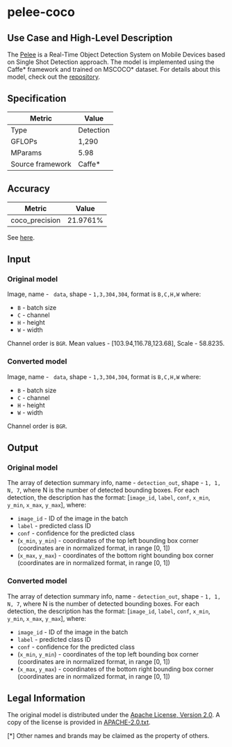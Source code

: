 # pelee-coco

## Use Case and High-Level Description
The [Pelee](https://arxiv.org/abs/1804.06882) is a Real-Time Object Detection System on Mobile Devices
based on Single Shot Detection approach. The model is implemented using the
Caffe\* framework and trained on MSCOCO\* dataset.
For details about this model, check out the [repository](https://github.com/Robert-JunWang/Pelee).

## Specification

| Metric            | Value         |
|-------------------|---------------|
| Type              | Detection     |
| GFLOPs            | 1,290         |
| MParams           | 5.98          |
| Source framework  | Caffe\*       |

## Accuracy

| Metric | Value |
| ------ | ----- |
| coco_precision | 21.9761% |

See [here](https://github.com/Robert-JunWang/Pelee).

## Input

### Original model

Image, name - ` data`, shape - `1,3,304,304`, format is `B,C,H,W` where:

- `B` - batch size
- `C` - channel
- `H` - height
- `W` - width

Channel order is `BGR`.
Mean values - [103.94,116.78,123.68], Scale - 58.8235.

### Converted model

Image, name - ` data`, shape - `1,3,304,304`, format is `B,C,H,W` where:

- `B` - batch size
- `C` - channel
- `H` - height
- `W` - width

Channel order is `BGR`.

## Output

### Original model

The array of detection summary info, name - `detection_out`,  shape - `1, 1, N, 7`, where N is the number of detected bounding boxes. For each detection, the description has the format:
[`image_id`, `label`, `conf`, `x_min`, `y_min`, `x_max`, `y_max`], where:

- `image_id` - ID of the image in the batch
- `label` - predicted class ID
- `conf` - confidence for the predicted class
- (`x_min`, `y_min`) - coordinates of the top left bounding box corner (coordinates are in normalized format, in range [0, 1])
- (`x_max`, `y_max`) - coordinates of the bottom right bounding box corner  (coordinates are in normalized format, in range [0, 1])

### Converted model

The array of detection summary info, name - `detection_out`,  shape - `1, 1, N, 7`, where N is the number of detected bounding boxes. For each detection, the description has the format:
[`image_id`, `label`, `conf`, `x_min`, `y_min`, `x_max`, `y_max`], where:

- `image_id` - ID of the image in the batch
- `label` - predicted class ID
- `conf` - confidence for the predicted class
- (`x_min`, `y_min`) - coordinates of the top left bounding box corner (coordinates are in normalized format, in range [0, 1])
- (`x_max`, `y_max`) - coordinates of the bottom right bounding box corner  (coordinates are in normalized format, in range [0, 1])

## Legal Information

The original model is distributed under the
[Apache License, Version 2.0](https://raw.githubusercontent.com/Robert-JunWang/Pelee/master/LICENSE).
A copy of the license is provided in [APACHE-2.0.txt](../licenses/APACHE-2.0.txt).

[*] Other names and brands may be claimed as the property of others.
